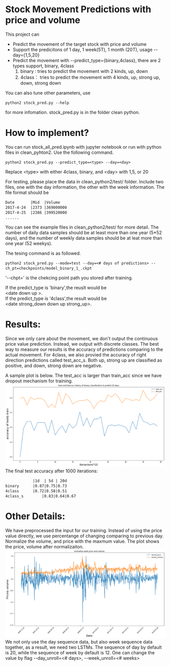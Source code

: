 Stock Movement Predictions with price and volume
======================================
This project can
* Predict the movement of the target stock with price and volume 
* Support the predicitons of 1 day, 1 week(5T), 1 month (20T), usage --day={1,5,20}
* Predict the movement with --predict_type={binary,4class}, there are 2 types support,  binary, 4class
	1. binary : tries to predict the movement with 2 kinds, up, down
	2. 4class： tries to predict the movement with 4 kinds, up, strong up, down, strong down

You can also tune other parameters, use 
```
python2 stock_pred.py --help 
```
for more infomation. stock_pred.py is in the folder clean python.

How to implement?
====================================
You can run stock_all_pred.ipynb with jupyter notebook or
run with python files in clean_pyhton2. Use the following command.

```
python2 stock_pred.py --predict_type=<type> --day=<day>
```
Replace \<type\> with either 4class, binary, and \<day\> with 1,5, or 20

For testing, please place the data in clean_python2/test/ folder.
Include two files, one with the day information, the other with the week information.
The file format should be 
```
Date       |Mid  |Volume 
2017-4-24  |2373 |369000000
2017-4-25  |2386 |399520000
......
```
You can see the example files in clean_python2/test/ for more detail. 
The number of daily data samples should be at least more than one year (5*52 days), and the number of weekly data samples
should be at leat more than one year (52 weekys).

The tesing command is as followed.
```
python2 stock_pred.py --mode=test --day=<# days of predictions> --ch_pt=checkpoints/model_binary_1_.ckpt
```
'--chpt=' is the chekcing point path you stored after training.

If the predict_type is 'binary',the reuslt would be <br> \<date down up \>. <br>
If the predict_type is '4class',the result would be <br> \<date strong_down down up strong_up\>.

Results:
======================
Since we only care about the movement, we don't output the continuous price value prediction.
Instead, we output with discrete classes. The best way to measure our results
is the accuracy of predictions comparing to the actual movement. 
For 4class, we also provied the accuracy of right direction predictions called test_acc_s.
Both up, strong up are classified as positive, and down, strong down are negative.

A sample plot is below. The test_acc is larger than train_acc since we have dropout mechanism for training.
![accuracy_sample](accuracy_sample.png)
The final test accuracy after 1000 iterations:
```
       		|1d  | 5d | 20d
binary 		|0.87|0.75|0.73
4class 		|0.72|0.58|0.51
4class_s        |0.83|0.64|0.67
```

Other Details:
====================================
We have preprocessed the input for our training.
Instead of using the price value directly, we use percentange of changing comparing to previous day.
Normalize the volume, and price with the maxmum value.
The plot shows the price, volume after normalizaiton.
![Normalized data](normalized_pv.png)
We not only use the day sequence data, but also week sequence data together, as a result, we need two LSTMs.
The sequence of day by default is 20, while the sequence of week by default is 12. One can change the value by flag
--day_unroll=<# days>, --week_unroll=<# weeks>

 



